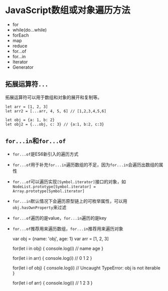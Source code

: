 # JavaScript数组或对象遍历方法

* for
* while(do...while)
* forEach
* map
* reduce
* for...of
* for...in
* Iterator
* Generator

## 拓展运算符`...`

拓展运算符可以用于数组和对象的展开和复制等。

    let arr = [1, 2, 3]
    let arr2 = [...arr, 4, 5, 6] // [1,2,3,4,5,6]

    let obj = {a: 1, b: 2}
    let obj2 = {...obj, c: 3} // {a:1, b:2, c:3}
    
## `for...in`和`for...of`

* `for...of`是ES6新引入的遍历方式
* `for...of`用于补充`for...in`遍历数组的不足，因为`for...in`会遍历出数组的属性
* `for...of`可以遍历实现`[Symbol.iterator]`接口的对象，如`NodeList.prototype[Symbol.iterator] = Array.prototype[Symbol.iterator]`
* `for...in`默认情况下会遍历原型链上的可枚举属性，可以用`obj.hasOwnProperty`来过滤
* `for...of`遍历的是value，`for...in`遍历的是key
* `for...of`推荐用来遍历数组，`for...in`推荐用来遍历对象


    var obj = {name: 'obj', age: 1}
    var arr = [1, 2, 3]

    for(let i in obj) {
      console.log(i) // name age
    }

    for(let i in arr) {
      console.log(i) // 0 1 2
    }

    for(let i of obj) {
      console.log(i) // Uncaught TypeError: obj is not iterable
    }

    for(let i of arr) {
      console.log(i) // 1 2 3
    }